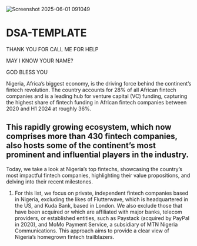 ![Screenshot 2025-06-01 091049](https://github.com/user-attachments/assets/01104e72-1620-4ac5-b306-aae5dfea7717)
# DSA-TEMPLATE
THANK YOU FOR CALL ME FOR HELP


MAY I KNOW YOUR NAME?


GOD BLESS YOU


Nigeria, Africa’s biggest economy, is the driving force behind the continent’s fintech revolution. The country accounts for 28% of all African fintech companies and is a leading hub for venture capital (VC) funding, capturing the highest share of fintech funding in African fintech companies between 2020 and H1 2024 at roughly 36%.

## This rapidly growing ecosystem, which now comprises more than 430 fintech companies, also hosts some of the continent’s most prominent and influential players in the industry.

Today, we take a look at Nigeria’s top fintechs, showcasing the country’s most impactful fintech companies, highlighting their value propositions, and delving into their recent milestones.

1. For this list, we focus on private, independent fintech companies based in Nigeria, excluding the likes of Flutterwave, which is headquartered in the US, and Kuda Bank, based in London. We also exclude those that have been acquired or which are affiliated with major banks, telecom providers, or established entities, such as Paystack (acquired by PayPal in 2020), and MoMo Payment Service, a subsidiary of MTN Nigeria Communications. This approach aims to provide a clear view of Nigeria’s homegrown fintech trailblazers.





